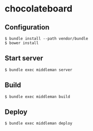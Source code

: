 chocolateboard
=========

## Configuration

```
$ bundle install --path vendor/bundle
$ bower install
```

## Start server

```
$ bundle exec middleman server
```

## Build

```
$ bundle exec middleman build
```

## Deploy

```
$ bundle exec middleman deploy
```
